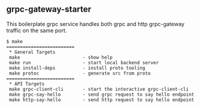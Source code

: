 ## grpc-gateway-starter

This boilerplate grpc service handles both grpc and http grpc-gateway traffic on the same port.

```
$ make
=========================  
 * General Targets         
 make                       - show help
 make run                   - start local backend server
 make install-deps          - install proto tooling
 make protoc                - generate src from proto
=========================  
 * API Targets             
 make grpc-client-cli       - start the interactive grpc-client-cli
 make grpc-say-hello        - send grpc request to say hello endpoint
 make http-say-hello        - send http request to say hello endpoint
```
